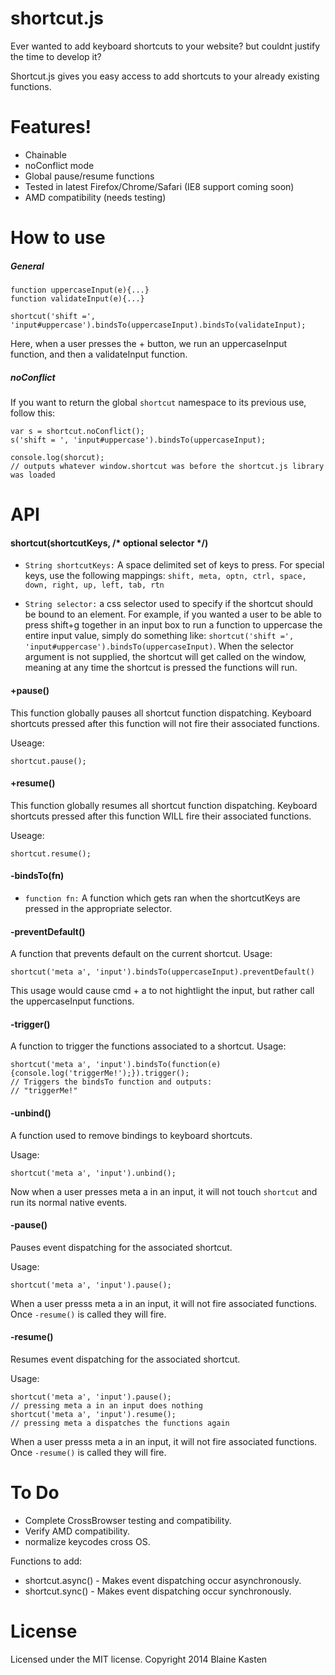shortcut.js
============

Ever wanted to add keyboard shortcuts to your website? but couldnt justify the time to develop it?

Shortcut.js gives you easy access to add shortcuts to your already existing functions.

Features!
============

- Chainable
- noConflict mode
- Global pause/resume functions
- Tested in latest Firefox/Chrome/Safari (IE8 support coming soon)
- AMD compatibility (needs testing)

How to use
===========

##### General

    function uppercaseInput(e){...}
    function validateInput(e){...}
    
    shortcut('shift =', 'input#uppercase').bindsTo(uppercaseInput).bindsTo(validateInput);
    
Here, when a user presses the + button, we run an uppercaseInput function, and then a validateInput function.

##### noConflict

If you want to return the global `shortcut` namespace to its previous use, follow this:

    var s = shortcut.noConflict();
    s('shift = ', 'input#uppercase').bindsTo(uppercaseInput);
    
    console.log(shorcut); 
    // outputs whatever window.shortcut was before the shortcut.js library was loaded

API
============

#### shortcut(shortcutKeys, /* optional selector */)

- `String shortcutKeys:` A space delimited set of keys to press. For special keys, use the following mappings:
`shift, meta, optn, ctrl, space, down, right, up, left, tab, rtn`

- `String selector:` a css selector used to specify if the shortcut should be bound to an element. For example, if you wanted a user to be able to press shift+g together in an input box to run a function to uppercase the entire input value, simply do something like: `shortcut('shift =', 'input#uppercase').bindsTo(uppercaseInput)`. When the selector argument is not supplied, the shortcut will get called on the window, meaning at any time the shortcut is pressed the functions will run.

#### +pause()

This function globally pauses all shortcut function dispatching. Keyboard shortcuts pressed after this function will not fire their associated functions.

Useage:

    shortcut.pause();
    
#### +resume()

This function globally resumes all shortcut function dispatching. Keyboard shortcuts pressed after this function WILL fire their associated functions.

Useage:

    shortcut.resume();
    

#### -bindsTo(fn)

- `function fn:` A function which gets ran when the shortcutKeys are pressed in the appropriate selector.

#### -preventDefault()

A function that prevents default on the current shortcut.
Usage: 

    shortcut('meta a', 'input').bindsTo(uppercaseInput).preventDefault()
    
This usage would cause cmd + a to not hightlight the input, but rather call the uppercaseInput functions.

#### -trigger()

A function to trigger the functions associated to a shortcut.
Usage:

    shortcut('meta a', 'input').bindsTo(function(e){console.log('triggerMe!');}).trigger();
    // Triggers the bindsTo function and outputs:
    // "triggerMe!"

#### -unbind()

A function used to remove bindings to keyboard shortcuts.

Usage:

    shortcut('meta a', 'input').unbind();
    
Now when a user presses meta a in an input, it will not touch `shortcut` and run its normal native events.

#### -pause()

Pauses event dispatching for the associated shortcut.

Usage:

    shortcut('meta a', 'input').pause();
    
When a user presss meta a in an input, it will not fire associated functions. Once `-resume()` is called they will fire.

#### -resume()

Resumes event dispatching for the associated shortcut.

Usage:

    shortcut('meta a', 'input').pause();
    // pressing meta a in an input does nothing
    shortcut('meta a', 'input').resume();
    // pressing meta a dispatches the functions again
    
When a user presss meta a in an input, it will not fire associated functions. Once `-resume()` is called they will fire.


To Do
===========

- Complete CrossBrowser testing and compatibility.
- Verify AMD compatibility.
- normalize keycodes cross OS.

Functions to add:
- shortcut.async() - Makes event dispatching occur asynchronously.
- shortcut.sync() - Makes event dispatching occur synchronously.


License
===========
Licensed under the MIT license. Copyright 2014 Blaine Kasten

